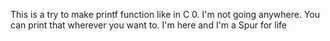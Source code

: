 This is a try to make printf function like in C
0. I'm not going anywhere. You can print that wherever you want to. I'm here and I'm a Spur for life
